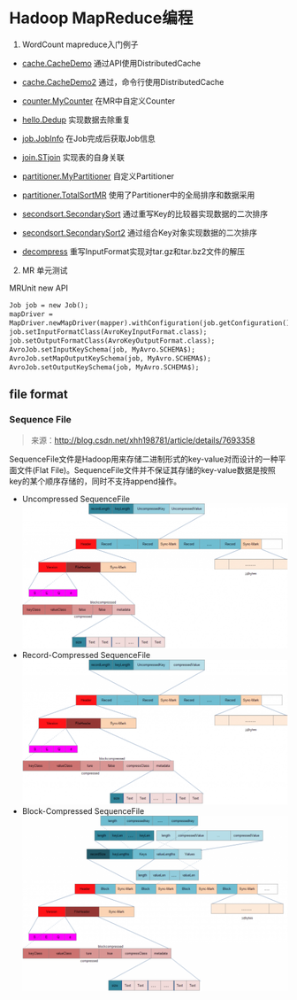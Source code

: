 # Hadoop MapReduce编程

1. WordCount mapreduce入门例子

* [cache.CacheDemo](cache/CacheDemo.java) 通过API使用DistributedCache
* [cache.CacheDemo2](cache/CacheDemo2.java) 通过，命令行使用DistributedCache
* [counter.MyCounter](counter/MyCounter.java) 在MR中自定义Counter
* [hello.Dedup](hello/Dedup.java) 实现数据去除重复
* [job.JobInfo](job/JobInfo.java) 在Job完成后获取Job信息
* [join.STjoin](join/STjoin.java) 实现表的自身关联
* [partitioner.MyPartitioner](partitioner/MyPartitioner.java) 自定义Partitioner
* [partitioner.TotalSortMR](partitioner/TotalSortMR.java) 使用了Partitioner中的全局排序和数据采用
* [secondsort.SecondarySort](secondsort/SecondarySort.java) 通过重写Key的比较器实现数据的二次排序
* [secondsort.SecondarySort2](secondsort/SecondarySort2.java) 通过组合Key对象实现数据的二次排序

* [decompress](secondsort) 重写InputFormat实现对tar.gz和tar.bz2文件的解压

2. MR 单元测试
	
MRUnit new API

 	Job job = new Job();
	mapDriver = MapDriver.newMapDriver(mapper).withConfiguration(job.getConfiguration());
	job.setInputFormatClass(AvroKeyInputFormat.class);
	job.setOutputFormatClass(AvroKeyOutputFormat.class);
	AvroJob.setInputKeySchema(job, MyAvro.SCHEMA$);
	AvroJob.setMapOutputKeySchema(job, MyAvro.SCHEMA$);
	AvroJob.setOutputKeySchema(job, MyAvro.SCHEMA$);
	
## file format
### Sequence File

> 来源：http://blog.csdn.net/xhh198781/article/details/7693358
	
SequenceFile文件是Hadoop用来存储二进制形式的key-value对而设计的一种平面文件(Flat File)。SequenceFile文件并不保证其存储的key-value数据是按照key的某个顺序存储的，同时不支持append操作。

* Uncompressed SequenceFile
![Uncompressed SequenceFile](/docs/pics/sequence_file1.png)
* Record-Compressed SequenceFile
![Record-Compressed SequenceFile](/docs/pics/sequence_file2.png)
* Block-Compressed SequenceFile
![Block-Compressed SequenceFile](/docs/pics/sequence_file3.png)
